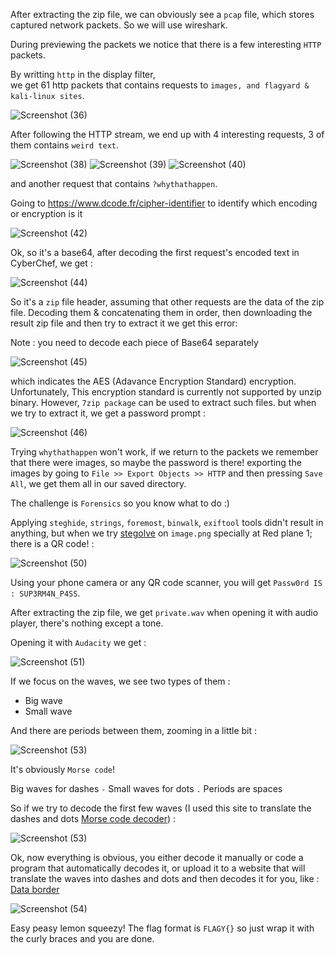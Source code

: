 After extracting the zip file, we can obviously see a `pcap` file, which stores captured network packets. So we will use wireshark.

During previewing the packets we notice that there is a few interesting `HTTP` packets.

By writting `http` in the display filter,
<br>
we get 61 http packets that contains requests to `images, and flagyard & kali-linux sites`.

![Screenshot (36)](https://github.com/SultanCYB/CyberNights-5/assets/107263975/0c893f5e-7652-41ae-93c6-24425ab45e04)


After following the HTTP stream, we end up with 4 interesting requests, 3 of them contains `weird text`.


![Screenshot (38)](https://github.com/SultanCYB/CyberNights-5/assets/107263975/9932e432-025b-47e7-8ec6-7ed7f7991cd7)
![Screenshot (39)](https://github.com/SultanCYB/CyberNights-5/assets/107263975/8d371fad-0d4a-4cfb-a9c4-042aa8c39cf2)
![Screenshot (40)](https://github.com/SultanCYB/CyberNights-5/assets/107263975/9b224384-7a0e-4028-a97b-31f794c58491)

and another request that contains `?whythathappen`.

Going to https://www.dcode.fr/cipher-identifier to identify which encoding or encryption is it

![Screenshot (42)](https://github.com/SultanCYB/CyberNights-5/assets/107263975/206bcf0b-0226-41e3-a75d-26035a976acb)


Ok, so it's a base64, after decoding the first request's encoded text in CyberChef, we get :


![Screenshot (44)](https://github.com/SultanCYB/CyberNights-5/assets/107263975/cef8c6d7-e1b2-4396-b391-da917af4f9f4)


So it's a `zip` file header, assuming that other requests are the data of the zip file.
Decoding them & concatenating them in order, then downloading the result zip file and then try to extract it we get this error:

Note : you need to decode each piece of Base64 separately


![Screenshot (45)](https://github.com/SultanCYB/CyberNights-5/assets/107263975/c4b3673b-7f5d-4db5-be37-26fdd3599db3)



which indicates the AES (Adavance Encryption Standard) encryption. Unfortunately, This encryption standard is currently not supported by unzip binary. However, `7zip package` can be used to extract such files.
but when we try to extract it, we get a password prompt : 

![Screenshot (46)](https://github.com/SultanCYB/CyberNights-5/assets/107263975/5bde24a7-ec5f-4259-9ddc-f917f2c1a1ba)

Trying `whythathappen` won't work, if we return to the packets we remember that there were images, so maybe the password is there!
exporting the images by going to `File >> Export Objects >> HTTP` and then pressing `Save All`, we get them all in our saved directory.

The challenge is `Forensics` so you know what to do :)

Applying `steghide`, `strings`, `foremost`, `binwalk`, `exiftool` tools didn't result in anything,
but when we try [stegolve](https://github.com/manisashank/stegsolve/blob/master/process%20to%20install%20stegsolve) on `image.png` specially at Red plane 1; there is a QR code! :

![Screenshot (50)](https://github.com/SultanCYB/CyberNights-5/assets/107263975/d28c8c8f-fbfa-4786-86e9-a3cf602486e1)

Using your phone camera or any QR code scanner, you will get `Passw0rd IS : SUP3RM4N_P4SS`.

After extracting the zip file, we get `private.wav` when opening it with audio player, there's nothing except a tone.

Opening it with `Audacity` we get :

![Screenshot (51)](https://github.com/SultanCYB/CyberNights-5/assets/107263975/da7c9914-7dcb-4de9-a174-cd9d11a363e5)

If we focus on the waves, we see two types of them :

- Big wave
- Small wave

And there are periods between them, zooming in a little bit :

![Screenshot (53)](https://github.com/SultanCYB/CyberNights-5/assets/107263975/62479ff7-dbd0-408b-8c8c-c058d97cc875)

It's obviously `Morse code`!

Big waves for dashes `-`
Small waves for dots `.`
Periods are spaces

So if we try to decode the first few waves (I used this site to translate the dashes and dots [Morse code decoder](https://morsecode.world/international/translator.html)) :

![Screenshot (53)](https://github.com/SultanCYB/CyberNights-5/assets/107263975/b23cfeaf-9632-4fbb-bbce-df39aceba077)

Ok, now everything is obvious, you either decode it manually or code a program that automatically decodes it, or upload it to a website that will translate the waves into dashes and dots and then decodes it for you, like : [Data border](https://databorder.com/transfer/morse-sound-receiver/)

![Screenshot (54)](https://github.com/SultanCYB/CyberNights-5/assets/107263975/a530ee8b-0acb-4052-9a38-081da43bdd80)

Easy peasy lemon squeezy!
The flag format is `FLAGY{}` so just wrap it with the curly braces and you are done.
